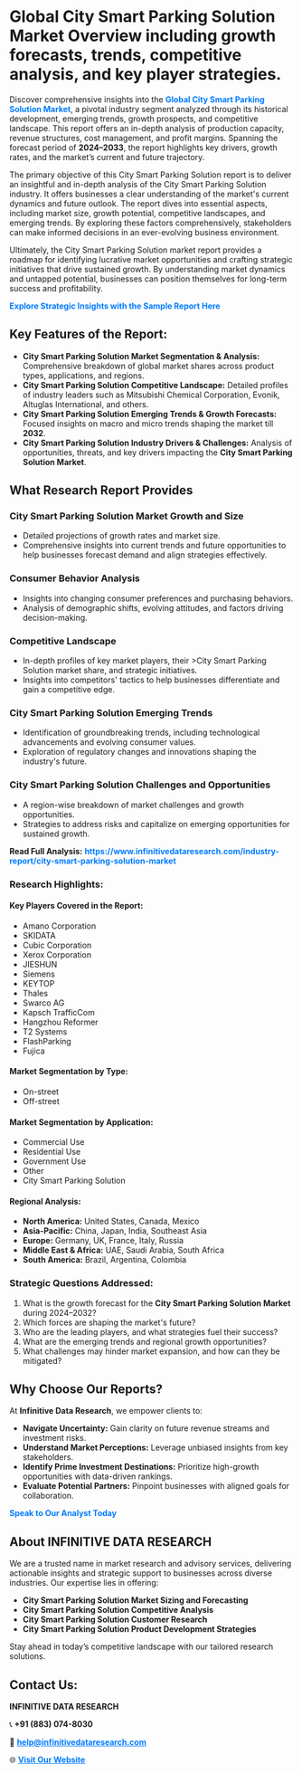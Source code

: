 <h1>Global City Smart Parking Solution Market Overview including growth forecasts, trends, competitive analysis, and key player strategies.</h1>
<p>
Discover comprehensive insights into the 
<a href="https://www.infinitivedataresearch.com/industry-report/city-smart-parking-solution-market" rel="dofollow" style="color: #007BFF; text-decoration: none;"><strong>Global City Smart Parking Solution Market</strong></a>, a pivotal industry segment analyzed through its historical development, emerging trends, growth prospects, and competitive landscape. This report offers an in-depth analysis of production capacity, revenue structures, cost management, and profit margins. Spanning the forecast period of <strong>2024–2033</strong>, the report highlights key drivers, growth rates, and the market’s current and future trajectory.
</p>
<p>
The primary objective of this City Smart Parking Solution report is to deliver an insightful and in-depth analysis of the City Smart Parking Solution industry. It offers businesses a clear understanding of the market's current dynamics and future outlook. The report dives into essential aspects, including market size, growth potential, competitive landscapes, and emerging trends. By exploring these factors comprehensively, stakeholders can make informed decisions in an ever-evolving business environment.
</p>
<p>
Ultimately, the City Smart Parking Solution market report provides a roadmap for identifying lucrative market opportunities and crafting strategic initiatives that drive sustained growth. By understanding market dynamics and untapped potential, businesses can position themselves for long-term success and profitability.
</p>
<p>
<a href="https://www.infinitivedataresearch.com/request-sample/reportId=102271" style="color: #007BFF; text-decoration: none;"><strong>Explore Strategic Insights with the Sample Report Here</strong></a>
</p>

<h2>Key Features of the Report:</h2>
<ul>
<li><strong>City Smart Parking Solution Market Segmentation & Analysis:</strong> Comprehensive breakdown of global market shares across product types, applications, and regions.</li>
<li><strong>City Smart Parking Solution Competitive Landscape:</strong> Detailed profiles of industry leaders such as Mitsubishi Chemical Corporation, Evonik, Altuglas International, and others.</li>
<li><strong>City Smart Parking Solution Emerging Trends & Growth Forecasts:</strong> Focused insights on macro and micro trends shaping the market till <strong>2032</strong>.</li>
<li><strong>City Smart Parking Solution Industry Drivers & Challenges:</strong> Analysis of opportunities, threats, and key drivers impacting the <strong>City Smart Parking Solution Market</strong>.</li>
</ul>

<h2>What Research Report Provides</h2>
<h3>City Smart Parking Solution Market Growth and Size</h3>
<ul>
<li>Detailed projections of growth rates and market size.</li>
<li>Comprehensive insights into current trends and future opportunities to help businesses forecast demand and align strategies effectively.</li>
</ul>

<h3>Consumer Behavior Analysis</h3>
<ul>
<li>Insights into changing consumer preferences and purchasing behaviors.</li>
<li>Analysis of demographic shifts, evolving attitudes, and factors driving decision-making.</li>
</ul>

<h3>Competitive Landscape</h3>
<ul>
<li>In-depth profiles of key market players, their >City Smart Parking Solution market share, and strategic initiatives.</li>
<li>Insights into competitors' tactics to help businesses differentiate and gain a competitive edge.</li>
</ul>

<h3>City Smart Parking Solution Emerging Trends</h3>
<ul>
<li>Identification of groundbreaking trends, including technological advancements and evolving consumer values.</li>
<li>Exploration of regulatory changes and innovations shaping the industry's future.</li>
</ul>

<h3>City Smart Parking Solution Challenges and Opportunities</h3>
<ul>
<li>A region-wise breakdown of market challenges and growth opportunities.</li>
<li>Strategies to address risks and capitalize on emerging opportunities for sustained growth.</li>
</ul>
<p><strong>Read Full Analysis:</strong> <a href="https://www.infinitivedataresearch.com/industry-report/city-smart-parking-solution-market" rel="dofollow" style="color: #007BFF; text-decoration: none;"><strong>https://www.infinitivedataresearch.com/industry-report/city-smart-parking-solution-market</strong></a></p>
<h3>Research Highlights:</h3>
<h4>Key Players Covered in the Report:</h4>
<ul><li>Amano Corporation</li><li>SKIDATA</li><li>Cubic Corporation</li><li>Xerox Corporation</li><li>JIESHUN</li><li>Siemens</li><li>KEYTOP</li><li>Thales</li><li>Swarco AG</li><li>Kapsch TrafficCom</li><li>Hangzhou Reformer</li><li>T2 Systems</li><li>FlashParking</li><li>Fujica</li></ul>
<h4>Market Segmentation by Type:</h4>
<ul><li>On-street</li><li>Off-street</li></ul>
<h4>Market Segmentation by Application:</h4>
<ul><li>Commercial Use</li><li>Residential Use</li><li>Government Use</li><li>Other</li><li>City Smart Parking Solution</li></ul>

<h4>Regional Analysis:</h4>
<ul>
<li><strong>North America:</strong> United States, Canada, Mexico</li>
<li><strong>Asia-Pacific:</strong> China, Japan, India, Southeast Asia</li>
<li><strong>Europe:</strong> Germany, UK, France, Italy, Russia</li>
<li><strong>Middle East & Africa:</strong> UAE, Saudi Arabia, South Africa</li>
<li><strong>South America:</strong> Brazil, Argentina, Colombia</li>
</ul>

<h3>Strategic Questions Addressed:</h3>
<ol>
<li>What is the growth forecast for the <strong>City Smart Parking Solution Market</strong> during 2024–2032?</li>
<li>Which forces are shaping the market's future?</li>
<li>Who are the leading players, and what strategies fuel their success?</li>
<li>What are the emerging trends and regional growth opportunities?</li>
<li>What challenges may hinder market expansion, and how can they be mitigated?</li>
</ol>

<h2>Why Choose Our Reports?</h2>
<p>At <strong>Infinitive Data Research</strong>, we empower clients to:</p>
<ul>
<li><strong>Navigate Uncertainty:</strong> Gain clarity on future revenue streams and investment risks.</li>
<li><strong>Understand Market Perceptions:</strong> Leverage unbiased insights from key stakeholders.</li>
<li><strong>Identify Prime Investment Destinations:</strong> Prioritize high-growth opportunities with data-driven rankings.</li>
<li><strong>Evaluate Potential Partners:</strong> Pinpoint businesses with aligned goals for collaboration.</li>
</ul>
<p><a href="https://www.infinitivedataresearch.com/industry-report/city-smart-parking-solution-market" rel="dofollow" style="color: #007BFF; text-decoration: none;"><strong>Speak to Our Analyst Today</strong></a></p>

<h2>About INFINITIVE DATA RESEARCH</h2>
<p>We are a trusted name in market research and advisory services, delivering actionable insights and strategic support to businesses across diverse industries. Our expertise lies in offering:</p>
<ul>
<li><strong>City Smart Parking Solution Market Sizing and Forecasting</strong></li>
<li><strong>City Smart Parking Solution Competitive Analysis</strong></li>
<li><strong>City Smart Parking Solution Customer Research</strong></li>
<li><strong>City Smart Parking Solution Product Development Strategies</strong></li>
</ul>
<p>Stay ahead in today’s competitive landscape with our tailored research solutions.</p>

<h2>Contact Us:</h2>
<p><strong>INFINITIVE DATA RESEARCH</strong></p>
<p>📞 <strong>+91 (883) 074-8030</strong></p>
<p>📧 <strong><a href="mailto:help@infinitivedataresearch.com" style="color: #007BFF;">help@infinitivedataresearch.com</a></strong></p>
<p>🌐 <strong><a href="https://www.infinitivedataresearch.com" rel="dofollow" style="color: #007BFF;">Visit Our Website</a></strong></p>